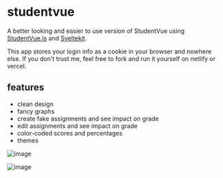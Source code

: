# studentvue

A better looking and easier to use version of StudentVue using [StudentVue.js](https://github.com/StudentVue/StudentVue.js) and [Sveltekit](https://kit.svelte.dev).

This app stores your login info as a cookie in your browser and nowhere else. If you don't trust me, feel free to fork and run it yourself on netlify or vercel.

## features
- clean design
- fancy graphs
- create fake assignments and see impact on grade
- edit assignments and see impact on grade
- color-coded scores and percentages
- themes

![image](https://user-images.githubusercontent.com/34758569/156866029-5837c698-fc16-476e-b7a0-63c38d485449.png)

![image](https://user-images.githubusercontent.com/34758569/156866013-fce15e25-c5f3-498b-9e7c-9188e8ab87ac.png)
